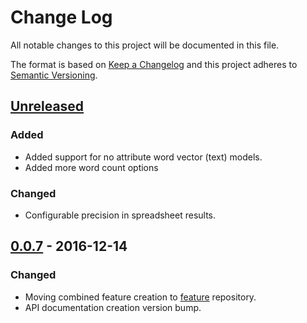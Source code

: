 # Change Log
All notable changes to this project will be documented in this file.

The format is based on [Keep a Changelog](http://keepachangelog.com/)
and this project adheres to [Semantic Versioning](http://semver.org/).


## [Unreleased]
### Added
- Added support for no attribute word vector (text) models.
- Added more word count options

### Changed
- Configurable precision in spreadsheet results.


## [0.0.7] - 2016-12-14
### Changed
- Moving combined feature creation to [feature](https://github.com/plandes/clj-nlp-feature) repository.
- API documentation creation version bump.

[Unreleased]: https://github.com/plandes/clj-ml-model/compare/v0.0.7...HEAD
[0.0.7]: https://github.com/plandes/clj-ml-model/compare/v0.0.6...v0.0.7

